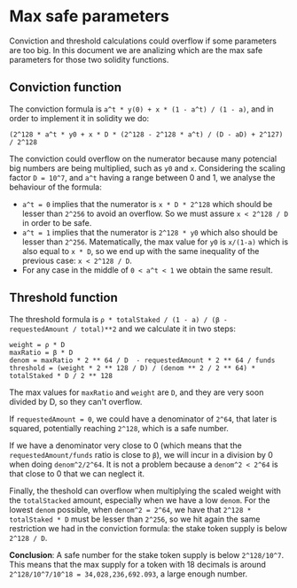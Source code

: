 Max safe parameters
===================

Conviction and threshold calculations could overflow if some parameters are too big. In this document we are analizing which are the max safe parameters for those two solidity functions.

Conviction function
-------------------

The conviction formula is `a^t * y(0) + x * (1 - a^t) / (1 - a)`, and in order to implement it in solidity we do:

```
(2^128 * a^t * y0 + x * D * (2^128 - 2^128 * a^t) / (D - aD) + 2^127) / 2^128
```

The conviction could overflow on the numerator because many potencial big numbers are being multiplied, such as `y0` and `x`. Considering the scaling factor `D = 10^7`, and `a^t` having a range between 0 and 1, we analyse the behaviour of the formula:

* `a^t = 0` implies that the numerator is `x * D * 2^128` which should be lesser than `2^256` to avoid an overflow. So we must assure `x < 2^128 / D` in order to be safe.
* `a^t = 1` implies that the numerator is `2^128 * y0` which also should be lesser than `2^256`. Matematically, the max value for `y0` is `x/(1-a)` which is also equal to `x * D`, so we end up with the same inequality of the previous case: `x < 2^128 / D`.
* For any case in the middle of `0 < a^t < 1` we obtain the same result.

Threshold function
------------------

The threshold formula is `ρ * totalStaked / (1 - a) / (β - requestedAmount / total)**2` and we calculate it in two steps:

```
weight = ρ * D
maxRatio = β * D
denom = maxRatio * 2 ** 64 / D  - requestedAmount * 2 ** 64 / funds
threshold = (weight * 2 ** 128 / D) / (denom ** 2 / 2 ** 64) * totalStaked * D / 2 ** 128
```

The max values for `maxRatio` and `weight` are `D`, and they are very soon divided by D, so they can't overflow.

If `requestedAmount = 0`, we could have a denominator of `2^64`, that later is squared, potentially reaching `2^128`, which is a safe number.

If we have a denominator very close to 0 (which means that the `requestedAmount/funds` ratio is close to `β`), we will incur in a division by 0 when doing `denom^2/2^64`. It is not a problem because a `denom^2 < 2^64` is that close to 0 that we can neglect it.

Finally, the theshold can overflow when multiplying the scaled weight with the `totalStacked` amount, especially when we have a low `denom`. For the lowest `denom` possible, when `denom^2 = 2^64`, we have that `2^128 * totalStaked * D` must be lesser than `2^256`, so we hit again the same restriction we had in the conviction formula: the stake token supply is below `2^128 / D`.

**Conclusion**: A safe number for the stake token supply is below `2^128/10^7`. This means that the max supply for a token with 18 decimals is around `2^128/10^7/10^18 = 34,028,236,692.093`, a large enough number.